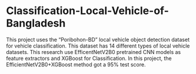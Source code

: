 # Classification-Local-Vehicle-of-Bangladesh
This project uses the “Poribohon-BD” local vehicle object detection dataset for vehicle classification. This dataset has 14 different types of local vehicle datasets. This research use EfficentNetV2B0 pretrained CNN models as feature extractors and XGBoost for Classification. In this project, the EfficientNetV2B0+XGBoost method got a 95% test score.
